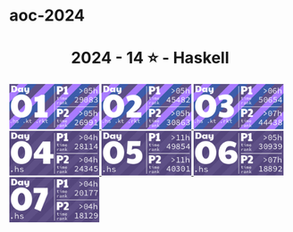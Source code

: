 # aoc-2024
<!-- AOC TILES BEGIN -->
<h1 align="center">
  2024 - 14 ⭐ - Haskell
</h1>
<a href="day1/day1.hs">
  <img src=".aoc_tiles/tiles/2024/01.png" width="161px">
</a>
<a href="day2/day2.hs">
  <img src=".aoc_tiles/tiles/2024/02.png" width="161px">
</a>
<a href="day3/day3.hs">
  <img src=".aoc_tiles/tiles/2024/03.png" width="161px">
</a>
<a href="day4/day4.hs">
  <img src=".aoc_tiles/tiles/2024/04.png" width="161px">
</a>
<a href="day5/day5.hs">
  <img src=".aoc_tiles/tiles/2024/05.png" width="161px">
</a>
<a href="day6/day6.hs">
  <img src=".aoc_tiles/tiles/2024/06.png" width="161px">
</a>
<a href="day7/day7.hs">
  <img src=".aoc_tiles/tiles/2024/07.png" width="161px">
</a>
<!-- AOC TILES END -->

